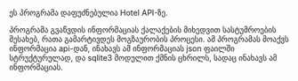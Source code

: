 ეს პროგრამა დაფუძნებულია Hotel API-ზე.

პროგრამა გვაწვდის ინფორმაციას ქალაქების მიხედვით სასტუმროების შესახებ, რათა გამარტივდეს მოგზაურობის პროცესი. ამ პროგრამას მოაქვს ინფორმაცია api-დან, ინახავს ამ ინფორმაციას json ფაილში სტრუქტურულად, და sqlite3 მოდულით ქმნის ცხრილს, სადაც ინახავს ამ ინფორმაციას.
